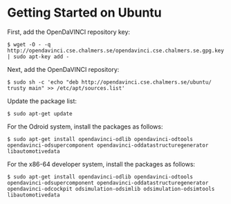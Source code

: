 # Getting Started on Ubuntu

First, add the OpenDaVINCI repository key:

    $ wget -O - -q http://opendavinci.cse.chalmers.se/opendavinci.cse.chalmers.se.gpg.key | sudo apt-key add -

Next, add the OpenDaVINCI repository:

    $ sudo sh -c 'echo "deb http://opendavinci.cse.chalmers.se/ubuntu/ trusty main" >> /etc/apt/sources.list'

Update the package list:

    $ sudo apt-get update

For the Odroid system, install the packages as follows:

    $ sudo apt-get install opendavinci-odlib opendavinci-odtools opendavinci-odsupercomponent opendavinci-oddatastructuregenerator libautomotivedata

For the x86-64 developer system, install the packages as follows:

    $ sudo apt-get install opendavinci-odlib opendavinci-odtools opendavinci-odsupercomponent opendavinci-oddatastructuregenerator opendavinci-odcockpit odsimulation-odsimlib odsimulation-odsimtools libautomotivedata
